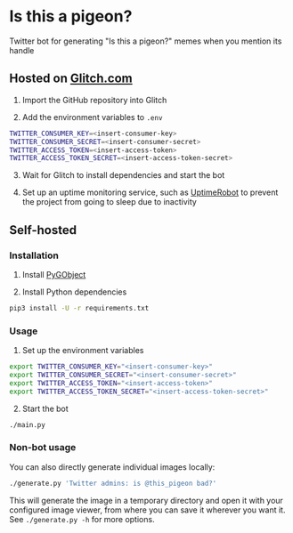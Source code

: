 # Is this a pigeon?

Twitter bot for generating "Is this a pigeon?" memes when you mention its
handle

## Hosted on [Glitch.com](https://glitch.com)

1. Import the GitHub repository into Glitch

2. Add the environment variables to `.env`

```sh
TWITTER_CONSUMER_KEY=<insert-consumer-key>
TWITTER_CONSUMER_SECRET=<insert-consumer-secret>
TWITTER_ACCESS_TOKEN=<insert-access-token>
TWITTER_ACCESS_TOKEN_SECRET=<insert-access-token-secret>
```

3. Wait for Glitch to install dependencies and start the bot

4. Set up an uptime monitoring service, such as
   [UptimeRobot](https://uptimerobot.com/) to prevent the project from going to
   sleep due to inactivity

## Self-hosted

### Installation

1. Install [PyGObject](https://pygobject.readthedocs.io/en/latest/getting_started.html)

2. Install Python dependencies

```sh
pip3 install -U -r requirements.txt
```

### Usage

1. Set up the environment variables

```sh
export TWITTER_CONSUMER_KEY="<insert-consumer-key>"
export TWITTER_CONSUMER_SECRET="<insert-consumer-secret>"
export TWITTER_ACCESS_TOKEN="<insert-access-token>"
export TWITTER_ACCESS_TOKEN_SECRET="<insert-access-token-secret>"
```

2. Start the bot

```sh
./main.py
```

### Non-bot usage

You can also directly generate individual images locally:

```sh
./generate.py 'Twitter admins: is @this_pigeon bad?'
```

This will generate the image in a temporary directory and open it with your configured image viewer,
from where you can save it wherever you want it.
See `./generate.py -h` for more options.
